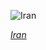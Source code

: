 
![Iran](https://www.gstatic.com/prettyearth/assets/full/6528.jpg)

*[Iran](https://www.google.com/maps/@32.913666,59.502178,18z/data=!3m1!1e3)*
